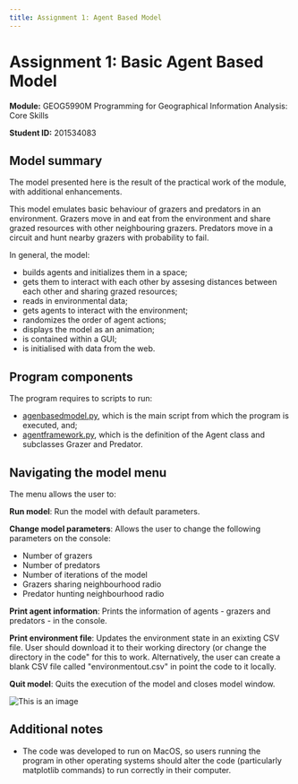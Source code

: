 ```yaml
---
title: Assignment 1: Agent Based Model
---
```


# **Assignment 1:** Basic Agent Based Model

**Module:** GEOG5990M Programming for Geographical Information Analysis: Core Skills

**Student ID:** 201534083


## Model summary

The model presented here is the result of the practical work of the module, with additional enhancements.

This model emulates basic behaviour of grazers and predators in an environment. Grazers move in and eat from the environment and share grazed resources with other neighbouring grazers. Predators move in a circuit and hunt nearby grazers with probability to fail.

In general, the model:
- builds agents and initializes them in a space;
- gets them to interact with each other by assesing distances between each other and sharing grazed resources;
- reads in environmental data;
- gets agents to interact with the environment;
- randomizes the order of agent actions;
- displays the model as an animation;
- is contained within a GUI;
- is initialised with data from the web.

## Program components

The program requires to scripts to run:
- [agenbasedmodel.py](https://sanluige.github.io/agentbasedmodel.py), which is the main script from which the program is executed, and;
- [agentframework.py](https://sanluige.github.io/agentframework.py), which is the definition of the Agent class and subclasses Grazer and Predator.

## Navigating the model menu


The menu allows the user to:

**Run model**: Run the model with default parameters.

**Change model parameters**: Allows the user to change the following parameters on the console:

- Number of grazers
- Number of predators
- Number of iterations of the model
- Grazers sharing neighbourhood radio
- Predator hunting neighbourhood radio

**Print agent information**: Prints the information of agents - grazers and predators - in the console.

**Print environment file**: Updates the environment state in an exixting CSV file. User should download it to their working directory (or change the directory in the code" for this to work. Alternatively, the user can create a blank CSV file called "environmentout.csv" in point the code to it locally.

**Quit model**: Quits the execution of the model and closes model window.

![This is an image](https://https://sanluige.github.io/Model_menu.png)

## Additional notes

- The code was developed to run on MacOS, so users running the program in other operating systems should alter the code (particularly matplotlib commands) to run correctly in their computer.
